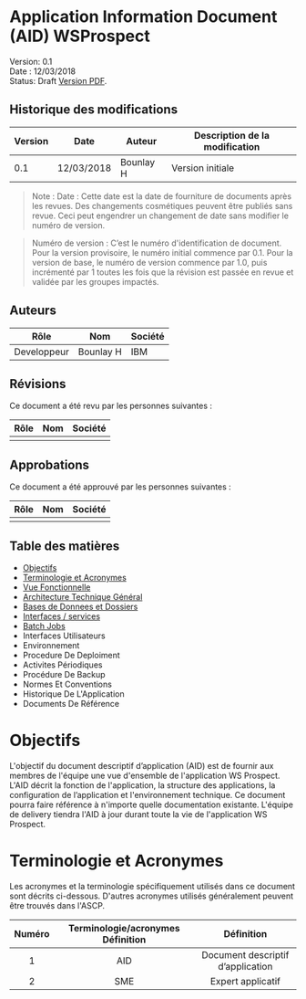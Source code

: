 # Application Information Document (AID) WSProspect

Version: 0.1  
Date : 12/03/2018  
Status: Draft 
[Version PDF](./site.pdf).

## Historique des modifications
| Version | Date       | Auteur        | Description de la modification |
|---------|------------|---------------|--------------------------------|
| 0.1     | 12/03/2018 | Bounlay H     | Version initiale               |        

> Note :
Date  : Cette date est la date de fourniture de documents après les  revues.
Des changements cosmétiques peuvent être publiés sans revue. Ceci peut engendrer un changement de date sans modifier le numéro de version.

> Numéro de version : C’est le numéro d'identification de document. Pour la version provisoire, le numéro initial commence par 0.1.  Pour la version de base, le numéro de version commence par 1.0, puis incrémenté par 1 toutes les fois que la révision est passée en revue et validée  par les groupes impactés.

## Auteurs
| Rôle        | Nom           | Société |
|-------------|---------------|---------|
| Developpeur | Bounlay H     | IBM     |

## Révisions
Ce document a été revu par les personnes suivantes :

| Rôle | Nom | Société |
|------|-----|---------|
|      |     |         |

## Approbations
Ce document a été approuvé par les personnes suivantes :

| Rôle | Nom | Société |
|------|-----|---------|
|      |     |         |

## Table des matières

- [Objectifs](./000-index.md#objectifs)
- [Terminologie et Acronymes](./000-index.md#terminologie-et-acronymes)
- [Vue Fonctionnelle](./100-vueFonctionnelle.md)
- [Architecture Technique Général](./200-archiTechnique.md)
- [Bases de Donnees et Dossiers](./300-baseDonnees.md)
- [Interfaces / services](./400-InterfacesServices.md)
- [Batch Jobs](./500-batchJobs.md)
- Interfaces Utilisateurs
- Environnement
- Procedure De Deploiment
- Activites Périodiques
- Procédure De Backup
- Normes Et Conventions
- Historique De L'Application
- Documents De Référence

#	Objectifs

L'objectif du document descriptif d’application (AID) est de fournir aux membres de l'équipe une vue d'ensemble de l'application WS Prospect. L'AID décrit la fonction de l'application, la structure des applications, la configuration de l’application et l'environnement technique. Ce document pourra faire référence à n'importe quelle documentation existante.
L'équipe de delivery tiendra l'AID à jour durant toute la vie de l'application WS Prospect.

# Terminologie et Acronymes
Les acronymes et la terminologie spécifiquement utilisés dans ce document sont décrits ci-dessous.  D'autres acronymes utilisés généralement peuvent être trouvés dans l'ASCP.

| Numéro       |     Terminologie/acronymes	Définition     |        Définition |
| :------------: | :-------------: | :-------------: |
| 1       |     AID     |        Document descriptif d’application |
| 2       |     SME     |        Expert applicatif |

